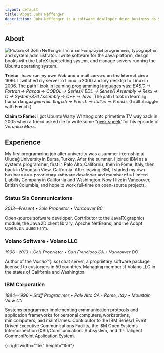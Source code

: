```yaml
---
layout: default
title: About John Neffenger
description: John Neffenger is a software developer doing business as Status Six Communications in Vancouver BC.
---
```


## About

![][jgneff]
I'm a self-employed programmer, typographer, and system administrator.
I write software for the Java platform, design books with the LaTeX typesetting system, and manage servers running the Ubuntu operating system.

**Trivia:**
I have run my own Web and e-mail servers on the Internet since 1996.
I switched my server to Linux in 2000 and my desktop to Linux in 2006.
The path I took in learning programming languages was: *BASIC → Fortran → Pascal → COBOL → Series/1 EDL → Series/1 Assembly → Rexx → C → System/370 Assembly → C++ → Java.*
The path I took in learning human languages was: *English → French → Italian → French.*
(I still struggle with French.)

**Claim to Fame:**
I got Ubuntu Warty Warthog onto primetime TV way back in 2005 when a friend asked me to write some "[geek speek][clip]" for his episode of *Veronica Mars*.

## Experience

My first programming job after university was a summer internship at Uludağ University in Bursa, Turkey.
After the summer, I joined IBM as a systems programmer, first in Palo Alto, California, then in Rome, Italy, then back in Mountain View, California.
After leaving IBM, I started my own business as a proprietary software developer and member of a Limited Liability Company in California and Washington.
Now I live in Vancouver, British Columbia, and hope to work full-time on open-source projects.

### Status Six Communications

*2013--Present • Sole Proprietor • Vancouver BC*

Open-source software developer.
Contributor to the JavaFX graphics module, the Java 2D client library, Apache NetBeans, and the Adopt OpenJDK Build Farm.

### Volano Software • Volano LLC

*1996--2013 • Sole Proprietor • San Francisco CA • Vancouver BC*

Author of the *Volano™*{:.sc} chat server, a proprietary software package licensed to customers in 50 countries.
Managing member of Volano LLC in the states of California and Washington.

### IBM Corporation

*1984--1996 • Staff Programmer • Palo Alto CA • Rome, Italy • Mountain View CA*

Systems programmer implementing communication protocols and application frameworks for personal computers, workstations, minicomputers, and mainframes.
Contributor to the IBM Series/1 Event Driven Executive Communications Facility, the IBM Open Systems Interconnection (OSI)/Communications Subsystem, and the Taligent CommonPoint Application System.

[clip]: https://youtu.be/GS9wdD-9EYU "Ubuntu vs OSX in Veronica Mars S01E18"

[jgneff]: images/jgneff.jpg "Picture of John Neffenger"
{:.right width="156" height="156"}
